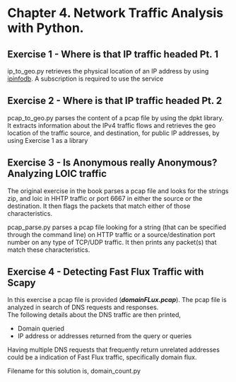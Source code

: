 # Chapter 4. Network Traffic Analysis  with Python.  

## Exercise 1 - Where is that IP traffic headed Pt. 1
ip_to_geo.py retrieves the physical location of an IP address by using
[ipinfodb](http://ipinfodb.com/).
A subscription is required to use the service

## Exercise 2 - Where is that IP traffic headed Pt. 2
pcap_to_geo.py parses the content of a pcap file by using the dpkt library.  
It extracts information about the IPv4 traffic flows and retrieves the geo
location of the traffic source, and destination, for public IP addresses, by
using Exercise 1 as a library

## Exercise 3 - Is Anonymous really Anonymous? Analyzing LOIC traffic
The original exercise in the book parses a pcap file and looks for the strings
zip, and loic in HHTP traffic or port 6667 in either the source or the
destination. It then flags the packets that match either of those characteristics.

pcap_parse.py parses a pcap file looking for a string (that can be specified
through the command line) on HTTP traffic or a source/destination port number on
any type of TCP/UDP traffic. It then prints any packet(s) that match these
characteristics.

## Exercise 4 - Detecting Fast Flux Traffic with Scapy  
In this exercise a pcap file is provided (___domainFLux.pcap___). The pcap file
is analyzed in search of DNS requests and responses.  
The following details about the DNS traffic are then printed,
* Domain queried
* IP address or addresses returned from the query or queries  

Having multiple DNS requests that frequently return unrelated addresses could be a indication of Fast Flux traffic, specifically domain flux.

Filename for this solution is, domain_count.py
